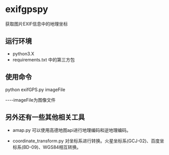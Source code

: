 # exifgpspy
获取图片EXIF信息中的地理坐标

## 运行环境
+ python3.X
+ requirements.txt 中的第三方包

## 使用命令
python exifGPS.py imageFile

----imageFile为图像文件

## 另外还有一些其他相关工具
+ amap.py 可以使用高德地图api进行地理编码和逆地理编码。

+ coordinate_transform.py 对坐标系进行转换。火星坐标系(GCJ-02)、百度坐标系(BD-09)、WGS84相互转换。
